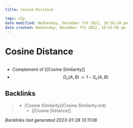 ```yaml
---
title: Cosine Distance

tags: nlp
date modified: Wednesday, December 7th 2022, 10:56:24 pm
date created: Wednesday, December 7th 2022, 10:55:58 pm
---
```


# Cosine Distance
```toc
```
- Complement of [[Cosine Similarity]]
- $$D_{c}(A,B) := 1- S_{c}(A,B)$$

## Backlinks

> - [Cosine Similarity](Cosine Similarity.md)
>   - [[Cosine Distance]]

_Backlinks last generated 2023-01-28 13:11:06_
